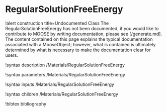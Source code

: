 <!-- MOOSE Documentation Stub: Remove this when content is added. -->

# RegularSolutionFreeEnergy

!alert construction title=Undocumented Class
The RegularSolutionFreeEnergy has not been documented, if you would like to contribute to MOOSE by
writing documentation, please see [/generate.md]. The content contained on this page explains
the typical documentation associated with a MooseObject; however, what is contained is ultimately
determined by what is necessary to make the documentation clear for users.

!syntax description /Materials/RegularSolutionFreeEnergy

!syntax parameters /Materials/RegularSolutionFreeEnergy

!syntax inputs /Materials/RegularSolutionFreeEnergy

!syntax children /Materials/RegularSolutionFreeEnergy

!bibtex bibliography
